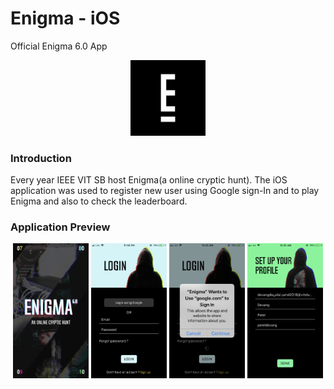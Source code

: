 # Enigma - iOS
Official Enigma 6.0 App

<p align = "center"><img src = "Screenshots/1024.png" width = "24%" height = "24%"></p>



### Introduction
Every year IEEE VIT SB host Enigma(a online cryptic hunt). The iOS application was used to register new user using Google sign-In and to play Enigma and also to check the leaderboard.


### Application Preview

<p align = "center">
<img src = "Screenshots/Launch.PNG" width = "24%" height = "24%">
<img src = "Screenshots/login.PNG" width = "24%" height = "24%">
<img src = "Screenshots/gsing.PNG" width = "24%" height = "24%">
<img src = "Screenshots/setpro.PNG" width = "24%" height = "24%">
</p>
